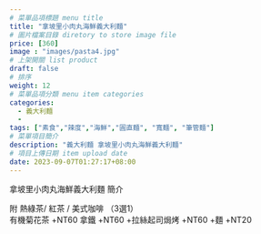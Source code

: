 ```yaml
---
# 菜單品項標題 menu title 
title: "拿坡里小肉丸海鮮義大利麵"
# 圖片檔案目錄 diretory to store image file
price: [360] 
image : "images/pasta4.jpg"
# 上架開關 list product 
draft: false
# 排序
weight: 12 
# 菜單品項分類 menu item categories 
categories:
  - 義大利麵
  - 
tags: ["素食","辣度","海鮮","圓直麵", "寬麵", "筆管麵"]
# 菜單項目簡介 
description: "義大利麵 拿坡里小肉丸海鮮義大利麵"
# 項目上傳日期 item upload date 
date: 2023-09-07T01:27:17+08:00
---
```


拿坡里小肉丸海鮮義大利麵 簡介


  附 熱綠茶/ 紅茶 / 美式咖啡 （3選1）\
  有機菊花茶 +NT60
  拿鐵 +NT60
  +拉絲起司焗烤 +NT60
  +麵 +NT20
